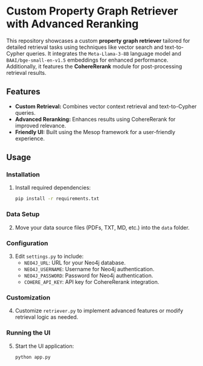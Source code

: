 # Custom Property Graph Retriever with Advanced Reranking

This repository showcases a custom **property graph retriever** tailored for detailed retrieval tasks using techniques like vector search and text-to-Cypher queries. It integrates the `Meta-Llama-3-8B` language model and `BAAI/bge-small-en-v1.5` embeddings for enhanced performance. Additionally, it features the **CohereRerank** module for post-processing retrieval results.

## Features
- **Custom Retrieval:** Combines vector context retrieval and text-to-Cypher queries.
- **Advanced Reranking:** Enhances results using CohereRerank for improved relevance.
- **Friendly UI:** Built using the Mesop framework for a user-friendly experience.

## Usage

### Installation
1. Install required dependencies:
   ```bash
   pip install -r requirements.txt
   ```

### Data Setup
2. Move your data source files (PDFs, TXT, MD, etc.) into the `data` folder.

### Configuration
3. Edit `settings.py` to include:
   - `NEO4J_URL`: URL for your Neo4j database.
   - `NEO4J_USERNAME`: Username for Neo4j authentication.
   - `NEO4J_PASSWORD`: Password for Neo4j authentication.
   - `COHERE_API_KEY`: API key for CohereRerank integration.

### Customization
4. Customize `retriever.py` to implement advanced features or modify retrieval logic as needed.

### Running the UI
5. Start the UI application:
   ```bash
   python app.py
   ```

